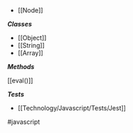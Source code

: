 - [[Node]]

***Classes***

- [[Object]]
- [[String]]
- [[Array]]

***Methods***

[[eval()]]

***Tests***

- [[Technology/Javascript/Tests/Jest]]

#javascript 
